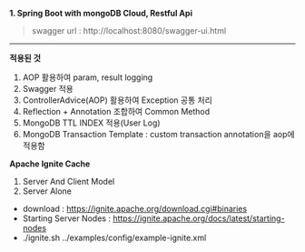 ****1. Spring Boot with mongoDB Cloud, Restful Api****

> swagger url : http://localhost:8080/swagger-ui.html

---
**적용된 것**

 1. AOP 활용하여 param, result logging
 2. Swagger 적용
 3. ControllerAdvice(AOP) 활용하여 Exception 공통 처리
 4. Reflection + Annotation 조합하여 Common Method
 5. MongoDB TTL INDEX 적용(User Log)
 6. MongoDB Transaction Template : custom transaction annotation을 aop에 적용함


**Apache Ignite Cache**
 1. Server And Client Model
 2. Server Alone
  - download : https://ignite.apache.org/download.cgi#binaries
  - Starting Server Nodes : https://ignite.apache.org/docs/latest/starting-nodes
  - ./ignite.sh ../examples/config/example-ignite.xml
 